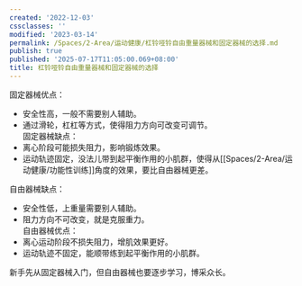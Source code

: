 ```yaml
---
created: '2022-12-03'
cssclasses: ''
modified: '2023-03-14'
permalink: /Spaces/2-Area/运动健康/杠铃哑铃自由重量器械和固定器械的选择.md
publish: true
published: '2025-07-17T11:05:00.069+08:00'
title: 杠铃哑铃自由重量器械和固定器械的选择
---
```

固定器械优点：

- 安全性高，一般不需要别人辅助。
- 通过滑轮，杠杠等方式，使得阻力方向可改变可调节。  
固定器械缺点：
- 离心阶段可能损失阻力，影响锻炼效果。
- 运动轨迹固定，没法儿带到起平衡作用的小肌群，使得从[[Spaces/2-Area/运动健康/功能性训练]]角度的效果，要比自由器械更差。

自由器械缺点：

- 安全性低，上重量需要别人辅助。
- 阻力方向不可改变，就是克服重力。  
自由器械优点：
- 离心运动阶段不损失阻力，增肌效果更好。
- 运动轨迹不固定，能顺带练到起平衡作用的小肌群。

新手先从固定器械入门，但自由器械也要逐步学习，博采众长。